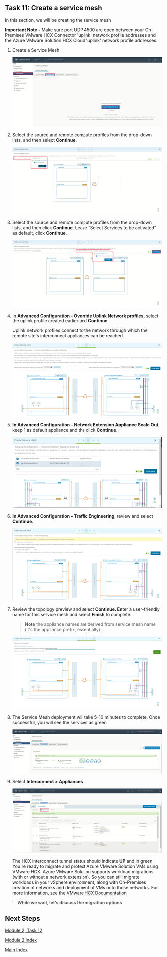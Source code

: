 ## **Task 11: Create a service mesh**

In this section, we will be creating the service mesh

**Important Note -** Make sure port UDP 4500 are open between your
On-Premises VMware HCX Connector 'uplink' network profile addresses and the
Azure VMware Solution HCX Cloud 'uplink' network profile addresses.

1.  Create a Service Mesh

    ![](media/a6e7c6bd61e635bdb676045c8b3c3eb8.png)

2.  Select the source and remote compute profiles from the drop-down lists, and
    then select **Continue**.

    ![](media/1e4fb7c3ea61eca87023844cbd7161e6.png)

3.  Select the source and remote compute profiles from the drop-down lists, and
    then click **Continue**. Leave “Select Services to be activated” as default,
    click **Continue**.

    ![](media/bd05e8cc2b61ca92bf4d5d758e82492c.png)

4.  In **Advanced Configuration - Override Uplink Network profiles**, select the
    uplink profile created earlier and **Continue**.

    Uplink network profiles connect to the network through which the remote
    site's interconnect appliances can be reached.

    ![](media/8b4db6e24421225707124b7dc74e452c.png)

5.  **In Advanced Configuration – Network Extension Appliance Scale Out**, keep
    1 as default appliance and the click **Continue**.

    ![](media/fcff2a6b621256036b2515f4abc0ea4a.png)

6.  **In Advanced Configuration – Traffic Engineering**, review and select
    **Continue**.

    ![](media/6c62979f16c358450a7fd83419080037.png)

7.  Review the topology preview and select **Continue. En**ter a user-friendly
    name for this service mesh and select **Finish** to complete.

    >**Note** the appliance names are derived from service mesh name (it's the
    appliance prefix, essentially).

    ![](media/b44f4a3e490362ea9c938640cf70844a.png)

8.  The Service Mesh deployment will take 5-10 minutes to complete. Once
    successful, you will see the services as green

    ![](media/65b54016fd86d97b552ab4d80cad96b2.png)

9.  Select **Interconnect \> Appliances**

    ![](media/ae9326d87a11b8545920e0db715e71e3.png)

    The HCX interconnect tunnel status should indicate **UP** and in green.
    You're ready to migrate and protect Azure VMware Solution VMs using VMware
    HCX. Azure VMware Solution supports workload migrations (with or without a
    network extension). So you can still migrate workloads in your vSphere
    environment, along with On-Premises creation of networks and deployment of
    VMs onto those networks. For more information, see the [VMware HCX
    Documentation](https://docs.vmware.com/en/VMware-HCX/index.html)

>**While we wait, let’s discuss the migration options**

## Next Steps

[Module 2, Task 12](module-2-task-12.md)

[Module 2 Index](module-2-index.md)

[Main Index](index.md)